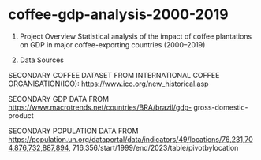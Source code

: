 # coffee-gdp-analysis-2000-2019

1. Project Overview
Statistical analysis of the impact of coffee plantations on GDP in major coffee-exporting countries (2000–2019)

2. Data Sources

SECONDARY COFFEE DATASET FROM INTERNATIONAL COFFEE
ORGANISATION(ICO): https://www.ico.org/new_historical.asp

SECONDARY GDP DATA FROM https://www.macrotrends.net/countries/BRA/brazil/gdp-
gross-domestic-product

SECONDARY POPULATION DATA FROM
https://population.un.org/dataportal/data/indicators/49/locations/76,231,704,876,732,887,894,
716,356/start/1999/end/2023/table/pivotbylocation